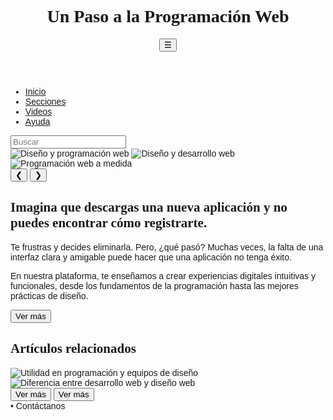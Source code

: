 <!DOCTYPE html>
<html lang="es">
<head>
  <meta charset="UTF-8">
  <meta name="viewport" content="width=device-width, initial-scale=1.0">
  <title>Un Paso a la Programación Web</title>
  <script src="https://cdn.tailwindcss.com"></script>
  <script src="https://kit.fontawesome.com/a076d05399.js" crossorigin="anonymous"></script>
  <link href="https://fonts.googleapis.com/css2?family=Playfair+Display:wght@700&family=Poppins:wght@400;600&display=swap" rel="stylesheet">
  <style>
    body {
      font-family: 'Poppins', sans-serif;
    }
    h1, h2 {
      font-family: 'Playfair Display', serif;
    }
  </style>
</head>
<body class="bg-gray-100">
  <!-- Header -->
  <header class="bg-[#D85C47] text-white p-4 flex justify-between items-center">
    <h1 class="text-lg font-bold">Un Paso a la Programación Web</h1>
    <div class="flex gap-2 items-center">
      <div class="w-6 h-6 bg-white rounded-full"></div>
      <button onclick="toggleMenu()" class="text-white text-2xl">&#9776;</button>
    </div>
  </header>

  <!-- Menú de hamburguesa (oculto por defecto) -->
  <nav id="mobileMenu" class="hidden bg-[#D85C47] text-white p-4">
    <ul class="space-y-2">
      <li><a href="#" class="block">Inicio</a></li>
      <li><a href="#" class="block">Secciones</a></li>
      <li><a href="#" class="block">Videos</a></li>
      <li><a href="#" class="block">Ayuda</a></li>
    </ul>
  </nav>

  <!-- Barra de búsqueda -->
  <div class="p-4">
    <input type="text" placeholder="Buscar" class="w-full p-2 border border-[#B5A1C5] rounded-lg">
  </div>

  <!-- Carousel -->
  <div class="relative w-full max-w-lg mx-auto overflow-hidden">
    <div class="flex transition-transform duration-500 ease-in-out" id="carousel">
      <img src="https://anelis.com/wp-content/uploads/2009/12/diseno-programacion-web.jpg" class="w-full h-40 flex-shrink-0 rounded-lg" alt="Diseño y programación web">
      <img src="https://www.comunicare.es/wp-content/uploads/2021/02/diseno-y-desarrollo-web-senati-1800-x-1190.jpg" class="w-full h-40 flex-shrink-0 rounded-lg" alt="Diseño y desarrollo web">
      <img src="https://www.inesby.com/gallery/programacion-web-a-medida-ts1612178707.jpg?ts=1725352163" class="w-full h-40 flex-shrink-0 rounded-lg" alt="Programación web a medida">
    </div>
    <button onclick="prevSlide()" class="absolute left-0 top-1/2 transform -translate-y-1/2 bg-gray-800 text-white p-2 rounded-full">&#10094;</button>
    <button onclick="nextSlide()" class="absolute right-0 top-1/2 transform -translate-y-1/2 bg-gray-800 text-white p-2 rounded-full">&#10095;</button>
  </div>

  <!-- Texto de Bienvenida -->
  <section class="text-center p-6">
    <h2 class="text-xl font-bold text-gray-800">Imagina que descargas una nueva aplicación y no puedes encontrar cómo registrarte.</h2>
    <p class="mt-2 text-md text-gray-600">Te frustras y decides eliminarla. Pero, ¿qué pasó? Muchas veces, la falta de una interfaz clara y amigable puede hacer que una aplicación no tenga éxito.</p>
    <p class="mt-2 text-md text-gray-600">En nuestra plataforma, te enseñamos a crear experiencias digitales intuitivas y funcionales, desde los fundamentos de la programación hasta las mejores prácticas de diseño.</p>
    <button class="mt-4 bg-[#7289DA] text-white px-4 py-2 rounded-lg">Ver más</button>
  </section>

  <!-- Artículos Relacionados -->
  <div class="bg-[#2D3748] text-white p-4 text-center">
    <h2 class="text-lg font-bold">Artículos relacionados</h2>
    <div class="flex justify-center gap-4 py-4">
      <!-- Se añadió loading="eager" para que la imagen se cargue inmediatamente -->
      <img src="https://cdn.prod.website-files.com/5f5a53e153805db840dae2db/654e136987af46540ec90058_utilidad-programacion-equipos-diseno-p-800.webp" class="w-24 h-24 rounded-lg" alt="Utilidad en programación y equipos de diseño" loading="eager">
      <img src="https://www.nexeinformatica.com/wp-content/uploads/2019/05/Que-diferencia-hay-entre-desarrollo-web-y-diseno-web.jpg" class="w-24 h-24 rounded-lg" alt="Diferencia entre desarrollo web y diseño web" loading="eager">
    </div>
    <div class="flex justify-center gap-4">
      <button class="bg-[#7289DA] text-white px-4 py-2 rounded-lg">Ver más</button>
      <button class="bg-[#7289DA] text-white px-4 py-2 rounded-lg">Ver más</button>
    </div>
  </div>

  <script>
    // Funcionalidad del Carousel
    let index = 0;
    function showSlide() {
      const carousel = document.getElementById("carousel");
      carousel.style.transform = `translateX(${-index * 100}%)`;
    }
    function prevSlide() {
      const carousel = document.getElementById("carousel");
      index = (index > 0) ? index - 1 : carousel.children.length - 1;
      showSlide();
    }
    function nextSlide() {
      const carousel = document.getElementById("carousel");
      index = (index < carousel.children.length - 1) ? index + 1 : 0;
      showSlide();
    }
    setInterval(nextSlide, 3000); // Cambio automático cada 3 segundos

    // Funcionalidad del menú de hamburguesa
    function toggleMenu() {
      const menu = document.getElementById("mobileMenu");
      menu.classList.toggle("hidden");
    }
  </script>

  <!-- Footer -->
  <footer class="bg-[#D85C47] text-white p-4 text-center flex justify-between items-center">
    <div class="flex gap-4">
      <a href="#" class="text-white text-2xl"><i class="fab fa-facebook"></i></a>
      <a href="#" class="text-white text-2xl"><i class="fab fa-instagram"></i></a>
      <a href="#" class="text-white text-2xl"><i class="fab fa-x-twitter"></i></a>
      <a href="#" class="text-white text-2xl"><i class="fab fa-whatsapp"></i></a>
    </div>
    <span>&#8226;</span>
    <span>Contáctanos</span>
  </footer>
  <br>
</body>
</html>
